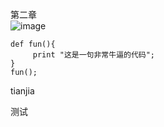 第二章<br/>
![image](https://github.com/weka-lishihui/dlt/blob/master/image/chapter01.jpg)

```
def fun(){
     print "这是一句非常牛逼的代码";
}
fun();
```
tianjia

测试
